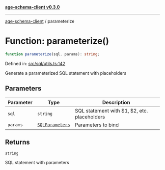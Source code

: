 [**age-schema-client v0.3.0**](../index.md)

***

[age-schema-client](/ageSchemaClient/api-generated/index.md) / parameterize

# Function: parameterize()

```ts
function parameterize(sql, params): string;
```

Defined in: [src/sql/utils.ts:142](https://github.com/standardbeagle/ageSchemaClient/blob/main/src/sql/utils.ts#L142)

Generate a parameterized SQL statement with placeholders

## Parameters

| Parameter | Type | Description |
| ------ | ------ | ------ |
| `sql` | `string` | SQL statement with $1, $2, etc. placeholders |
| `params` | [`SQLParameters`](/ageSchemaClient/api-generated/type-aliases/SQLParameters.md) | Parameters to bind |

## Returns

`string`

SQL statement with parameters

